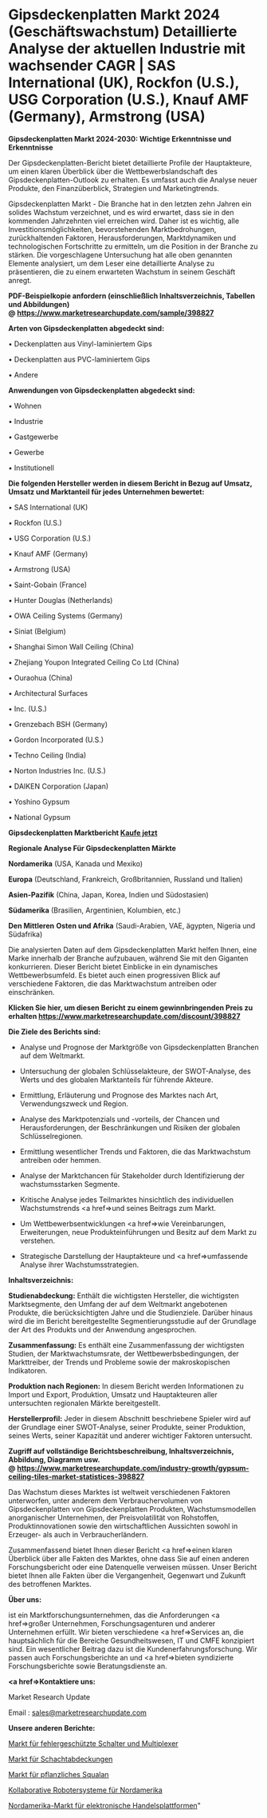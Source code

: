 # Gipsdeckenplatten Markt 2024 (Geschäftswachstum) Detaillierte Analyse der aktuellen Industrie mit wachsender CAGR | SAS International (UK), Rockfon (U.S.), USG Corporation (U.S.), Knauf AMF (Germany), Armstrong (USA)

<strong>Gipsdeckenplatten Markt 2024-2030: Wichtige Erkenntnisse und Erkenntnisse</strong>

Der Gipsdeckenplatten-Bericht bietet detaillierte Profile der Hauptakteure, um einen klaren Überblick über die Wettbewerbslandschaft des Gipsdeckenplatten-Outlook zu erhalten. Es umfasst auch die Analyse neuer Produkte, den Finanzüberblick, Strategien und Marketingtrends.

Gipsdeckenplatten Markt - Die Branche hat in den letzten zehn Jahren ein solides Wachstum verzeichnet, und es wird erwartet, dass sie in den kommenden Jahrzehnten viel erreichen wird. Daher ist es wichtig, alle Investitionsmöglichkeiten, bevorstehenden Marktbedrohungen, zurückhaltenden Faktoren, Herausforderungen, Marktdynamiken und technologischen Fortschritte zu ermitteln, um die Position in der Branche zu stärken. Die vorgeschlagene Untersuchung hat alle oben genannten Elemente analysiert, um dem Leser eine detaillierte Analyse zu präsentieren, die zu einem erwarteten Wachstum in seinem Geschäft anregt.

<strong><b>PDF-Beispielkopie anfordern (einschließlich Inhaltsverzeichnis, Tabellen und Abbildungen) @ </b></strong><strong><a href=https://www.marketresearchupdate.com/sample/398827><strong>https://www.marketresearchupdate.com/sample/398827</u></a></strong></strong>

<strong>Arten von Gipsdeckenplatten abgedeckt sind:</strong>

• Deckenplatten aus Vinyl-laminiertem Gips

• Deckenplatten aus PVC-laminiertem Gips

• Andere

<strong>Anwendungen von Gipsdeckenplatten abgedeckt sind:</strong>

• Wohnen

• Industrie

• Gastgewerbe

• Gewerbe

• Institutionell

<strong>Die folgenden Hersteller werden in diesem Bericht in Bezug auf Umsatz, Umsatz und Marktanteil für jedes Unternehmen bewertet:</strong>

• SAS International (UK)

• Rockfon (U.S.)

• USG Corporation (U.S.)

• Knauf AMF (Germany)

• Armstrong (USA)

• Saint-Gobain (France)

• Hunter Douglas (Netherlands)

• OWA Ceiling Systems (Germany)

• Siniat (Belgium)

• Shanghai Simon Wall Ceiling (China)

• Zhejiang Youpon Integrated Ceiling Co Ltd (China)

• Ouraohua (China)

• Architectural Surfaces

• Inc. (U.S.)

• Grenzebach BSH (Germany)

• Gordon Incorporated (U.S.)

• Techno Ceiling (India)

• Norton Industries Inc. (U.S.)

• DAIKEN Corporation (Japan)

• Yoshino Gypsum

• National Gypsum

<strong>Gipsdeckenplatten Marktbericht <a href=https://www.marketresearchupdate.com/buynow/398827>Kaufe jetzt</a></strong>

<strong>Regionale Analyse Für Gipsdeckenplatten Märkte</strong>

<strong>Nordamerika</strong> (USA, Kanada und Mexiko)

<strong>Europa</strong> (Deutschland, Frankreich, Großbritannien, Russland und Italien)

<strong>Asien-Pazifik</strong> (China, Japan, Korea, Indien und Südostasien)

<strong>Südamerika</strong> (Brasilien, Argentinien, Kolumbien, etc.)

<strong>Den Mittleren</strong> <strong>Osten und Afrika</strong> (Saudi-Arabien, VAE, ägypten, Nigeria und Südafrika)

Die analysierten Daten auf dem Gipsdeckenplatten Markt helfen Ihnen, eine Marke innerhalb der Branche aufzubauen, während Sie mit den Giganten konkurrieren. Dieser Bericht bietet Einblicke in ein dynamisches Wettbewerbsumfeld. Es bietet auch einen progressiven Blick auf verschiedene Faktoren, die das Marktwachstum antreiben oder einschränken.

<strong>Klicken Sie hier, um diesen Bericht zu einem gewinnbringenden Preis zu erhalten
</strong><strong><a href=https://www.marketresearchupdate.com/discount/398827>https://www.marketresearchupdate.com/discount/398827</b></u></strong></a>

<strong>Die Ziele des Berichts sind:</strong>

- Analyse und Prognose der Marktgröße von Gipsdeckenplatten Branchen auf dem Weltmarkt.

- Untersuchung der globalen Schlüsselakteure, der SWOT-Analyse, des Werts und des globalen Marktanteils für führende Akteure.

- Ermittlung, Erläuterung und Prognose des Marktes nach Art, Verwendungszweck und Region.

- Analyse des Marktpotenzials und -vorteils, der Chancen und Herausforderungen, der Beschränkungen und Risiken der globalen Schlüsselregionen.

- Ermittlung wesentlicher Trends und Faktoren, die das Marktwachstum antreiben oder hemmen.

- Analyse der Marktchancen für Stakeholder durch Identifizierung der wachstumsstarken Segmente.

- Kritische Analyse jedes Teilmarktes hinsichtlich des individuellen Wachstumstrends <a href=>und</a> seines Beitrags zum Markt.

- Um Wettbewerbsentwicklungen <a href=>wie</a> Vereinbarungen, Erweiterungen, neue Produkteinführungen und Besitz auf dem Markt zu verstehen.

- Strategische Darstellung der Hauptakteure und <a href=>umfas</a>sende Analyse ihrer Wachstumsstrategien.

<strong>Inhaltsverzeichnis:</strong>

<strong>Studienabdeckung:</strong> Enthält die wichtigsten Hersteller, die wichtigsten Marktsegmente, den Umfang der auf dem Weltmarkt angebotenen Produkte, die berücksichtigten Jahre und die Studienziele. Darüber hinaus wird die im Bericht bereitgestellte Segmentierungsstudie auf der Grundlage der Art des Produkts und der Anwendung angesprochen.

<strong>Zusammenfassung:</strong> Es enthält eine Zusammenfassung der wichtigsten Studien, der Marktwachstumsrate, der Wettbewerbsbedingungen, der Markttreiber, der Trends und Probleme sowie der makroskopischen Indikatoren.

<strong>Produktion nach Regionen:</strong> In diesem Bericht werden Informationen zu Import und Export, Produktion, Umsatz und Hauptakteuren aller untersuchten regionalen Märkte bereitgestellt.

<strong>Herstellerprofil:</strong> Jeder in diesem Abschnitt beschriebene Spieler wird auf der Grundlage einer SWOT-Analyse, seiner Produkte, seiner Produktion, seines Werts, seiner Kapazität und anderer wichtiger Faktoren untersucht.

<strong><b>Zugriff auf vollständige Berichtsbeschreibung, Inhaltsverzeichnis, Abbildung, Diagramm usw. @ </b></strong><strong><a href=https://www.marketresearchupdate.com/industry-growth/gypsum-ceiling-tiles-market-statistices-398827>https://www.marketresearchupdate.com/industry-growth/gypsum-ceiling-tiles-market-statistices-398827</a></strong>

Das Wachstum dieses Marktes ist weltweit verschiedenen Faktoren unterworfen, unter anderem dem Verbrauchervolumen von Gipsdeckenplatten von Gipsdeckenplatten Produkten, Wachstumsmodellen anorganischer Unternehmen, der Preisvolatilität von Rohstoffen, Produktinnovationen sowie den wirtschaftlichen Aussichten sowohl in Erzeuger- als auch in Verbraucherländern.

Zusammenfassend bietet Ihnen dieser Bericht <a href=>einen</a> klaren Überblick über alle Fakten des Marktes, ohne dass Sie auf einen anderen Forschungsbericht oder eine Datenquelle verweisen müssen. Unser Bericht bietet Ihnen alle Fakten über die Vergangenheit, Gegenwart und Zukunft des betroffenen Marktes.

<strong>Über uns:</strong>

 ist ein Marktforschungsunternehmen, das die Anforderungen <a href=>großer</a> Unternehmen, Forschungsagenturen und anderer Unternehmen erfüllt. Wir bieten verschiedene <a href=>Services</a> an, die hauptsächlich für die Bereiche Gesundheitswesen, IT und CMFE konzipiert sind. Ein wesentlicher Beitrag dazu ist die Kundenerfahrungsforschung. Wir passen auch Forschungsberichte an und <a href=>bieten</a> syndizierte Forschungsberichte sowie Beratungsdienste an.

<strong><a href=>Kontaktiere uns:</a></strong>

Market Research Update

Email : sales@marketresearchupdate.com

<strong>Unsere anderen Berichte:</strong>

<a href=https://www.linkedin.com/pulse/fault-protected-switches-multiplexers-market-3f>Markt für fehlergeschützte Schalter und Multiplexer</a>

<a href=https://www.linkedin.com/pulse/manhole-covers-market-witness-huge-growth-2027>Markt für Schachtabdeckungen</a>

<a href=https://www.linkedin.com/pulse/plant-based-squalane-market-2023-remarking-enormous>Markt für pflanzliches Squalan</a>

<a href=https://www.linkedin.com/pulse/north-america-collaborative-robotic-systems>Kollaborative Robotersysteme für Nordamerika</a>

<a href=https://www.linkedin.com/pulse/north-america-electronic-trading-platform-market>Nordamerika-Markt für elektronische Handelsplattformen</a>"
